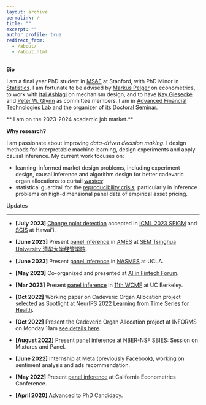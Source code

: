 ```yaml
---
layout: archive
permalink: /
title: ""
excerpt: ""
author_profile: true
redirect_from:
  - /about/
  - /about.html
---
```

__Bio__    

I am a final year PhD student in [MS&E](https://msande.stanford.edu/) at Stanford, with PhD Minor in [Statistics](https://statistics.stanford.edu/). I am fortunate to be advised by [Markus Pelger](https://mpelger.people.stanford.edu/) on econometrics, to work with [Itai Ashlagi](https://web.stanford.edu/~iashlagi/) on mechanism design, and to have [Kay Giesecke](https://giesecke.people.stanford.edu/) and [Peter W. Glynn](https://web.stanford.edu/~glynn/) as committee members. I am in [Advanced Financial Technologies Lab](https://fintech.stanford.edu/) and the organizer of its [Doctoral Seminar](https://fintech.stanford.edu/events/doctoral-seminars). <br>

** I am on the 2023-2024 academic job market.**

__Why research?__    

I am passionate about improving _data-driven decision making_. I design methods for interpretable machine learning, design experiments and apply causal inference. My current work focuses on:
 - learning-informed market design problems, including experiment design, causal inference and algorithm design for better cadevaric organ allocations to curtail [wastes](https://marketdesigner.blogspot.com/2019/08/reducing-discards-of-deceased-donor.html);
 - statistical guardrail for the [reproducibility crisis](https://www.nature.com/articles/533452a), particularly in inference problems on high-dimensional panel data of empirical asset pricing.

Updates

------

* **[July 2023]** [Change point detection](https://drive.google.com/file/d/15SotyMqpWBUTrwaCpzNGron2F4uz1wdL/view?usp=sharing) accepted in [ICML 2023 SPIGM](https://spigmworkshop.github.io/) and [SCIS](https://sites.google.com/view/scis-workshop-23/home?authuser=0) at Hawai'i.

* **[June 2023]** Present [panel inference](https://papers.ssrn.com/sol3/papers.cfm?abstract_id=4315891) in [AMES](https://www.51xueshuo.com/#/2023ames) at [SEM Tsinghua University 清华大学经管学院](https://www.sem.tsinghua.edu.cn/en/).

* **[June 2023]** Present [panel inference](https://papers.ssrn.com/sol3/papers.cfm?abstract_id=4315891) in [NASMES](https://www.econometricsociety.org/regional-activities/schedule/2023/06/22/2023-North-American-Summer-Meeting-NASM-Los-Angeles-CA#home) at UCLA.

* **[May 2023]** Co-organized and presented at [AI in Fintech Forum](https://fintech.stanford.edu/events/conferences/ai-fintech-forum-2023).

* **[Mar 2023]** Present [panel inference](https://papers.ssrn.com/sol3/papers.cfm?abstract_id=4315891) in [11th WCMF](https://sites.google.com/berkeley.edu/11th-western-conference-on-mat) at UC Berkeley.

* **[Oct 2022]** Working paper on Cadeveric Organ Allocation project selected as Spotlight at NeurIPS 2022 [Learning from Time Series for Health](https://timeseriesforhealth.github.io/).

* **[Oct 2022]** Present the Cadeveric Organ Allocation project at INFORMS on Monday 11am [see details here](https://www.abstractsonline.com/pp8/?__hstc=194041586.762f295e93961034a41049274ffef2ff.1665849846782.1665849846782.1665849846782.1&__hssc=194041586.1.1665849846782&__hsfp=1146172503&hsCtaTracking=025ee829-9db5-4f89-95dc-637573ec15db%7Cea016d7d-8b17-4156-8c3b-c1c801f2ba1f#!/10693/presentation/4792).

* **[August 2022]** Present [panel inference](https://papers.ssrn.com/sol3/papers.cfm?abstract_id=4315891) at NBER-NSF SBIES: Session on Mixtures and Panel.

* **[June 2022]** Internship at Meta (previously Facebook), working on sentiment analysis and ads recommendation.

* **[May 2022]** Present [panel inference](https://papers.ssrn.com/sol3/papers.cfm?abstract_id=4315891) at California Econometrics Conference.

* **[April 2020]** Advanced to PhD Candidacy.
